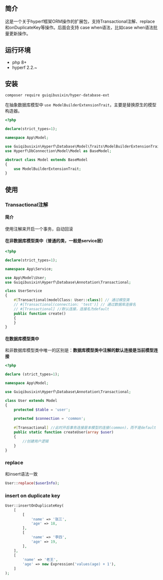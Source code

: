 ## 简介

这是一个关于hyperf框架ORM操作的扩展包，支持Transactional注解、replace和onDuplicateKey等操作。后面会支持 case when语法，比如case when语法批量更新操作。

## 运行环境

- php 8+
- hyperf 2.2.~

## 安装

```
composer require guiqibusixin/hyper-database-ext
```

在抽象数据库模型中 `use ModelBuilderExtensionTrait`，主要是替换原生的模型构造器。

```php
<?php

declare(strict_types=1);

namespace App\Model;

use Guiqibusixin\Hyperf\Database\Model\Traits\ModelBuilderExtensionTrait;
use Hyperf\DbConnection\Model\Model as BaseModel;

abstract class Model extends BaseModel
{
    use ModelBuilderExtensionTrait;
}
```

## 使用

### Transactional注解

#### 简介

使用注解来开启一个事务，自动回滚

#### 在非数据库模型类中（普通的类，一般是service层）
```php
<?php

declare(strict_types=1);

namespace App\Service;

use App\Model\User;
use Guiqibusixin\Hyperf\Database\Annotation\Transactional;

class UserService
{
    #[Transactional(modelClass: User::class)] // 通过模型类
    // #[Transactional(connection: 'test')] // 通过数据库连接名
    // #[Transactional] //默认连接，连接名为default
    public function create()
    {
    }
}
```

#### 在数据库模型类中
和非数据库模型类中唯一的区别是：**数据库模型类中注解的默认连接是当前模型连接**
```php
<?php

declare (strict_types=1);

namespace App\Model;

use Guiqibusixin\Hyperf\Database\Annotation\Transactional;

class User extends Model
{
    protected $table = 'user';
    
    protected $connection = 'common';
    
    #[Transactional] //此时开启事务连接是本模型的连接(common)，而不是default
    public static function createUser(array $user)
    {
        //创建用户逻辑
    }
}
```

### replace

和insert语法一致

```php
User::replace($userInfo);
```

### insert on duplicate key

```php
User::insertOnDuplicateKey(
    [
        [
            'name' => '张三',
            'age' => 18,
        ],
        [
            'name' => '李四',
            'age' => 19,
        ],
    ],
    [
        'name' => '老王',
        'age' => new Expression('values(age) + 1'),
    ]
);
```






